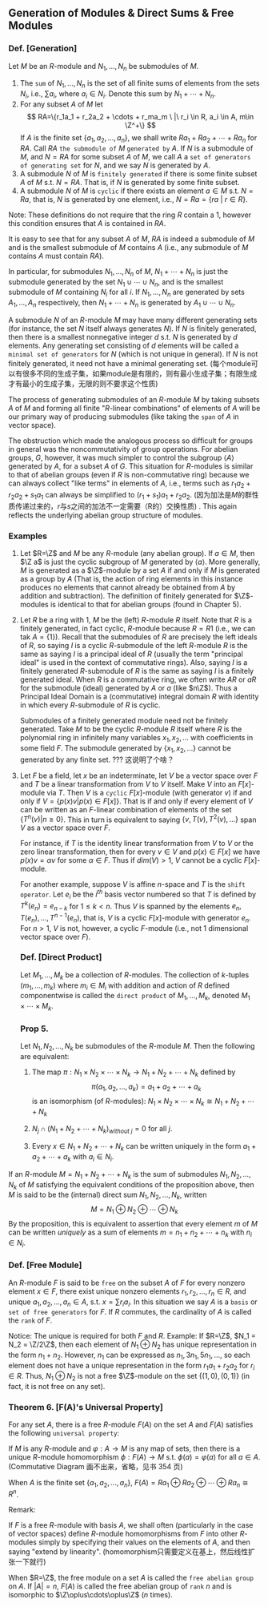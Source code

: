## Generation of Modules & Direct Sums & Free Modules

### Def. [Generation]
Let $M$ be an $R$-module and $N_1,...,N_n$ be submodules of $M$.
1. The `sum` of $N_1,...,N_n$ is the set of all finite sums of elements from the sets $N_i$, i.e., $\sum a_i$, where $a_i\in N_i$. Denote this sum by $N_1+\cdots+N_n$.
2. For any subset $A$ of $M$ let
   $$
   RA=\{r_1a_1 + r_2a_2 + \cdots + r_ma_m \ |\ r_i \in R, a_i \in A, m\in \Z^+\}
   $$
   If $A$ is the finite set $\{a_1,a_2,...,a_n\}$, we shall write $Ra_1 + Ra_2 + \cdots + Ra_n$ for $RA$. Call $RA$ `the submodule of` $M$ `generated by` $A$. If $N$ is a submodule of $M$, and $N=RA$ for some subset $A$ of $M$, we call $A$ a `set of generators of generating set` for $N$, and we say $N$ is generated by $A$.
3. A submodule $N$ of $M$ is `finitely generated` if there is some finite subset $A$ of $M$ s.t. $N=RA$. That is, if $N$ is generated by some finite subset.
4. A submodule $N$ of $M$ is `cyclic` if there exists an element $a\in M$ s.t. $N=Ra$, that is, $N$ is generated by one element, i.e., $N=Ra=\{ra\ |\ r\in R\}$.

Note: These definitions do not require that the ring $R$ contain a $1$, however this condition ensures that $A$ is contained in $RA$.

It is easy to see that for any subset $A$ of $M$, $RA$ is indeed a submodule of $M$ and is the smallest submodule of $M$ contains $A$ (i.e., any submodule of $M$ contains $A$ must contain $RA$).

In particular, for submodules $N_1,...,N_n$ of $M$, $N_1+\cdots+N_n$ is just the submodule generated by the set $N_1\cup \cdots\cup N_n$, and is the smallest submodule of $M$ containing $N_i$ for all $i$. If $N_1,...,N_n$ are generated by sets $A_1,...,A_n$ respectively, then $N_1+\cdots+N_n$ is generated by $A_1\cup \cdots\cup N_n$.

A submodule $N$ of an $R$-module $M$ may have many different generating sets (for instance, the set $N$ itself always generates $N$). If $N$ is finitely generated, then there is a smallest nonnegative integer $d$ s.t. $N$ is generated by $d$ elements. Any generating set consisting of $d$ elements will be called a `minimal set of generators` for $N$ (which is not unique in general). If $N$ is not finitely generated, it need not have a minimal generating set. (每个module可以有很多不同的生成子集，如果module是有限的，则有最小生成子集；有限生成才有最小的生成子集，无限的则不要求这个性质)

The process of generating submodules of an $R$-module $M$ by taking subsets $A$ of $M$ and forming all finite "$R$-linear combinations" of elements of $A$ will be our primary way of producing submodules (like taking the `span` of $A$ in vector space).

The obstruction which made the analogous process so difficult for groups in general was the noncommutativity of group operations. For abelian groups, $G$, however, it was much simpler to control the subgroup $\langle A \rangle$ generated by $A$, for a subset $A$ of $G$. This situation for $R$-modules is similar to that of abelian groups (even if $R$ is non-commutative ring) because we can always collect "like terms" in elements of $A$, i.e., terms such as $r_1a_2 + r_2a_2 + s_1a_1$ can always be simplified to $(r_1+s_1)a_1+r_2a_2$. (因为加法是$M$的群性质传递过来的，$r$与$s$之间的加法不一定需要（R的）交换性质) . This again reflects the underlying abelian group structure of modules.

### Examples

1. Let $R=\Z$ and $M$ be any $R$-module (any abelian group). If $a\in M$, then $\Z a$ is just the cyclic subgroup of $M$ generated by $\langle a \rangle$. More generally, $M$ is generated as a $\Z$-module by a set $A$ if and only if $M$ is generated as a group by $A$ (That is, the action of ring elements in this instance produces no elements that cannot already be obtained from $A$ by addition and subtraction). The definition of finitely generated for $\Z$-modules is identical to that for abelian groups (found in Chapter 5).
2. Let $R$ be a ring with $1$, $M$ be the (left) $R$-module $R$ itself. Note that $R$ is a finitely generated, in fact cyclic, $R$-module because $R=R1$ (i.e., we can tak $A=\{1\}$). Recall that the submodules of $R$ are precisely the left ideals of $R$, so saying $I$ is a cyclic $R$-submodule of the left $R$-module $R$ is the same as saying $I$ is a principal ideal of $R$ (usually the term "principal ideal" is used in the context of commutative rings). Also, saying $I$ is a finitely generated $R$-submodule of $R$ is the same as saying $I$ is a finitely generated ideal. When $R$ is a commutative ring, we often write $AR$ or $aR$ for the submodule (ideal) generated by $A$ or $a$ (like $n\Z$). Thus a Principal Ideal Domain is a (commutative) integral domain $R$ with identity in which every $R$-submodule of $R$ is cyclic.
   
   Submodules of a finitely generated module need not be finitely generated. Take $M$ to be the cyclic $R$-module $R$ itself where $R$ is the polynomial ring in infinitely many variables $x_1,x_2,...$ with coefficients in some field $F$. The submodule generated by $\{x_1,x_2,...\}$ cannot be generated by any finite set. ??? 这说明了个啥？
3. Let $F$ be a field, let $x$ be an indeterminate, let $V$ be a vector space over $F$ and $T$ be a linear transformation from $V$ to $V$ itself. Make $V$ into an $F[x]$-module via $T$. Then $V$ is a `cyclic` $F[x]$-module (with generator $v$) if and only if $V=\{p(x)v | p(x) \in F[x]\}$. That is if and only if every element of $V$ can be written as an $F$-linear combination of elements of the set $\{T^n(v) | n\geq 0\}$. This in turn is equivalent to saying $\{v,T(v), T^2(v),...\}$ span $V$ as a vector space over $F$.
   
   For instance, if $T$ is the identity linear transformation from $V$ to $V$ or the zero linear transformation, then for every $v\in V$ and $p(x)\in F[x]$ we have $p(x)v=\alpha v$ for some $\alpha \in F$. Thus if $dim(V) >1$, $V$ cannot be a cyclic $F[x]$-module.

   For another example, suppose $V$ is affine $n$-space and $T$ is the `shift operator`. Let $e_i$ be the $i^{th}$ basis vector numbered so that $T$ is defined by $T^k(e_n) = e_{n-k}$ for $1\leq k < n$. Thus $V$ is spanned by the elements $e_n,T(e_n),...,T^{n-1}(e_n)$, that is, $V$ is a cyclic $F[x]$-module with generator $e_n$. For $n >1$, $V$ is not, however, a cyclic $F$-module (i.e., not 1 dimensional vector space over $F$).

   ### Def. [Direct Product]
   Let $M_1,...,M_k$ be a collection of $R$-modules. The collection of $k$-tuples $(m_1,...,m_k)$ where $m_i \in M_i$ with addition and action of $R$ defined componentwise is called the `direct product` of $M_1,...,M_k$, denoted $M_1 \times \cdots \times M_k$.

   ### Prop 5.
   Let $N_1,N_2,...,N_k$ be submodules of the $R$-module $M$. Then the following are equivalent:
   1. The map $\pi: N_1\times N_2 \times \cdots \times N_k \to N_1 + N_2 + \cdots + N_k$ defined by 
      $$
      \pi(a_1,a_2,...,a_k) = a_1 + a_2 + \cdots + a_k
      $$
      is an isomorphism (of $R$-modules): $N_1\times N_2 \times \cdots \times N_k \cong N_1 + N_2 + \cdots + N_k$

   2. $N_j \cap (N_1+N_2+\cdots + N_k)_{without\ j} = 0$ for all $j$.
   3. Every $x\in N_1 + N_2 + \cdots + N_k$ can be written uniquely in the form $a_1 + a_2 + \cdots + a_k$ with $a_i \in N_i$.

If an $R$-module $M=N_1+N_2+\cdots+N_k$ is the sum of submodules $N_1,N_2,...,N_k$ of $M$ satisfying the equivalent conditions of the proposition above, then $M$ is said to be the (internal) direct sum $N_1,N_2,...,N_k$, written
$$M=N_1 \oplus N_2\oplus \cdots\oplus N_k$$
By the proposition, this is equivalent to assertion that every element $m$ of $M$ can be written *uniquely* as a sum of elements $m=n_1 + n_2 + \cdots + n_k$ with $n_i \in N_i$.

### Def. [Free Module]

An $R$-module $F$ is said to be `free` on the subset $A$ of $F$ for every nonzero element $x\in F$, there exist unique nonzero elements $r_1,r_2,...,r_n\in R$, and unique $a_1,a_2,...,a_n\in A$, s.t. $x=\sum r_i a_i$. In this situation we say $A$ is a `basis` or `set of free generators` for $F$. If $R$ commutes, the cardinality of $A$ is called the `rank` of $F$.

Notice: The unique is required for both $F$ and $R$. Example: If $R=\Z$, $N_1 = N_2 = \Z/2\Z$, then each element of $N_1\oplus N_2$ has unique representation in the form $n_1+n_2$. However, $n_1$ can be expressed as $n_1,3n_1,5n_1,...$, so each element does not have a unique representation in the form $r_1a_1 + r_2a_2$ for $r_i \in R$. Thus, $N_1 \oplus N_2$ is not a free $\Z$-module on the set $\{(1,0),(0,1)\}$ (in fact, it is not free on any set).

### Theorem 6. [F(A)'s Universal Property]

For any set $A$, there is a free $R$-module $F(A)$ on the set $A$ and $F(A)$ satisfies the following `universal property`:

If $M$ is any $R$-module and $\varphi: A\to M$ is any map of sets, then there is a unique $R$-module homomorphism $\phi: F(A) \to M$ s.t. $\phi(a)=\varphi(a)$ for all $a\in A$. (Commutative Diagram 画不出来，省略，见书 354 页)

When $A$ is the finite set $\{a_1,a_2,...,a_n\}$, $F(A)=Ra_1 \oplus Ra_2 \oplus \cdots \oplus Ra_n \cong R^n$.

Remark:

If $F$ is a free $R$-module with basis $A$, we shall often (particularly in the case of vector spaces) define $R$-module homomorphisms from $F$ into other $R$-modules simply by specifying their values on the elements of $A$, and then saying "extend by linearity". (homomorphism只需要定义在基上，然后线性扩张一下就行)

When $R=\Z$, the free module on a set $A$ is called the `free abelian group` on $A$. If $|A|=n$, $F(A)$ is called the free abelian group of `rank` $n$ and is isomorphic to $\Z\oplus\cdots\oplus\Z$ ($n$ times).
